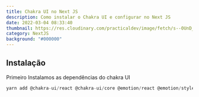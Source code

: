 ```yaml
---
title: Chakra UI no Next JS
description: Como instalar o Chakra UI e configurar no Next JS
date: 2022-03-04 08:33:40
thumbnail: https://res.cloudinary.com/practicaldev/image/fetch/s--0UnD_9S7--/c_imagga_scale,f_auto,fl_progressive,h_900,q_auto,w_1600/https://dev-to-uploads.s3.amazonaws.com/uploads/articles/n95iol17gaecwx2rwm2y.jpeg
category: NextJS
background: "#000000"
---
```

## Instalação

Primeiro Instalamos as dependências do chakra UI

```jsx
yarn add @chakra-ui/react @chakra-ui/core @emotion/react @emotion/styled framer-motion
```